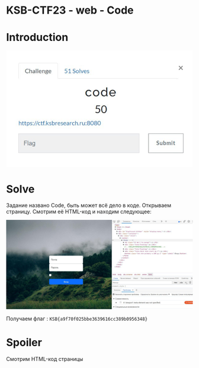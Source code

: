 # KSB-CTF23 - web - Code


# Introduction

![](../images/code_1.jpeg)


# Solve

Задание названо Code, быть может всё дело в коде. Открываем страницу. Смотрим её HTML-код и находим следующее:

![](../images/code_2.jpeg)

Получаем флаг : `KSB{a9f70f025bbe3639616cc389b0956348}` 


# Spoiler

Смотрим HTML-код страницы